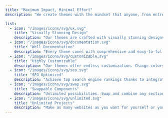 ```yaml
---
title: "Maximum Impact, Minimal Effort"
description: "We create themes with the mindset that anyone, from entrepreneurs and freelancers to developers and businesses, should be able to build a website without hassle."

list:
  - icon: "/images/icons/svg/ux.svg"
    title: "Visually Stunning Design"
    description: "Our themes are crafted with visually stunning designs that captivate and engage visitors."
  - icon: "/images/icons/svg/documentation.svg"
    title: "Well Documentation"
    description: "Every theme comes with comprehensive and easy-to-follow documentation."
  - icon: "/images/icons/svg/customizable.svg"
    title: "Highly Customizable"
    description: "Our themes offer endless customization. Change colors, fonts, layouts, or add your own."
  - icon: "/images/icons/svg/seo.svg"
    title: "SEO Optimized"
    description: "Achieve top search engine rankings thanks to integrated SEO meta tags and schema."
  - icon: "/images/icons/svg/swap.svg"
    title: "Swappable Components"
    description: "Unlimited possibilities. Swap and combine any section to create any page with our theme."
  - icon: "/images/icons/svg/unlimited.svg"
    title: "Unlimited Projects"
    description: "Make as many websites as you want for yourself or your clients"
---
```

